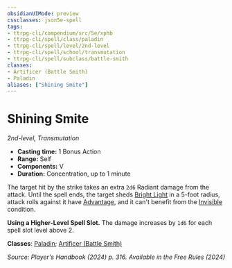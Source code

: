```yaml
---
obsidianUIMode: preview
cssclasses: json5e-spell
tags:
- ttrpg-cli/compendium/src/5e/xphb
- ttrpg-cli/spell/class/paladin
- ttrpg-cli/spell/level/2nd-level
- ttrpg-cli/spell/school/transmutation
- ttrpg-cli/spell/subclass/battle-smith
classes:
- Artificer (Battle Smith)
- Paladin
aliases: ["Shining Smite"]
---
```

# Shining Smite
*2nd-level, Transmutation*  


- **Casting time:** 1 Bonus Action
- **Range:** Self
- **Components:** V
- **Duration:** Concentration, up to 1 minute

The target hit by the strike takes an extra `2d6` Radiant damage from the attack. Until the spell ends, the target sheds [Bright Light](Misc%20Files/CLI/rules/variant-rules/bright-light-xphb.md) in a 5-foot radius, attack rolls against it have [Advantage](Misc%20Files/CLI/rules/variant-rules/advantage-xphb.md), and it can't benefit from the [Invisible](Misc%20Files/CLI/rules/conditions.md#Invisible) condition.

**Using a Higher-Level Spell Slot.** The damage increases by `1d6` for each spell slot level above 2.

**Classes**: [Paladin](Misc%20Files/CLI/compendium/lists/list-spells-classes-paladin.md); [Artificer (Battle Smith)](Misc%20Files/CLI/compendium/lists/list-spells-classes-artificer-battle-smith-tce.md "subclass=TCE;class=TCE")

*Source: Player's Handbook (2024) p. 316. Available in the Free Rules (2024)*